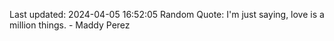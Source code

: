 Last updated: 2024-04-05 16:52:05
Random Quote: I'm just saying, love is a million things. - Maddy Perez